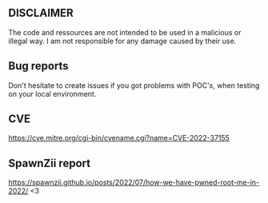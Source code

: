 ## DISCLAIMER

The code and ressources are not intended to be used in a malicious or illegal way. I am not responsible for any damage caused by their use.

## Bug reports

Don't hesitate to create issues if you got problems with POC's, when testing on your local environment.

## CVE 

https://cve.mitre.org/cgi-bin/cvename.cgi?name=CVE-2022-37155

## SpawnZii report 

https://spawnzii.github.io/posts/2022/07/how-we-have-pwned-root-me-in-2022/ <3